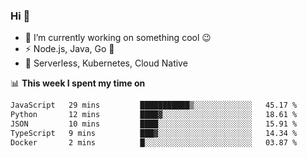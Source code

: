 ### Hi 👋

<!--
**nodejh/nodejh** is a ✨ _special_ ✨ repository because its `README.md` (this file) appears on your GitHub profile.

Here are some ideas to get you started:

- 🔭 I’m currently working on ...
- 🌱 I’m currently learning ...
- 👯 I’m looking to collaborate on ...
- 🤔 I’m looking for help with ...
- 💬 Ask me about ...
- 📫 How to reach me: ...
- 😄 Pronouns: ...
- ⚡ Fun fact: ...
-->

- 🔭 I’m currently working on something cool :wink:
- ⚡ Node.js, Java, Go :thought_balloon:
- 🤖 Serverless, Kubernetes, Cloud Native

📊 **This week I spent my time on**

<!--START_SECTION:waka-->

```txt
JavaScript   29 mins         ███████████▒░░░░░░░░░░░░░   45.17 %
Python       12 mins         ████▓░░░░░░░░░░░░░░░░░░░░   18.61 %
JSON         10 mins         ████░░░░░░░░░░░░░░░░░░░░░   15.91 %
TypeScript   9 mins          ███▓░░░░░░░░░░░░░░░░░░░░░   14.34 %
Docker       2 mins          █░░░░░░░░░░░░░░░░░░░░░░░░   03.87 %
```

<!--END_SECTION:waka-->


<!--
:traffic_light: **Visitors**

![visitors](https://visitor-badge.glitch.me/badge?page_id=nodejh.nodejh)
-->
